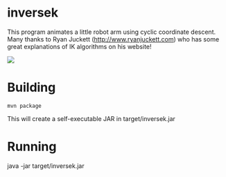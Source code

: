 # inversek

This program animates a little robot arm using cyclic coordinate descent. Many thanks to Ryan Juckett 
(http://www.ryanjuckett.com) who has some great explanations of IK algorithms on his website!

![](https://github.com/toby1984/inversek/blob/master/screenshot.png?raw=true "")

# Building

    mvn package

This will create a self-executable JAR in target/inversek.jar

# Running

java -jar target/inversek.jar
